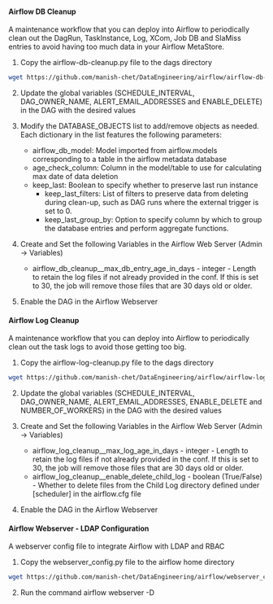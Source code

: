 #### Airflow DB Cleanup
A maintenance workflow that you can deploy into Airflow to periodically clean out the DagRun, TaskInstance, Log, XCom, Job DB and SlaMiss entries to avoid having too much data in your Airflow MetaStore.

1. Copy the airflow-db-cleanup.py file to the dags directory
```bash
wget https://github.com/manish-chet/DataEngineering/airflow/airflow-db-cleanup.py
```        
2. Update the global variables (SCHEDULE_INTERVAL, DAG_OWNER_NAME, ALERT_EMAIL_ADDRESSES and ENABLE_DELETE) in the DAG with the desired values

3. Modify the DATABASE_OBJECTS list to add/remove objects as needed. Each dictionary in the list features the following parameters:
    - airflow_db_model: Model imported from airflow.models corresponding to a table in the airflow metadata database
    - age_check_column: Column in the model/table to use for calculating max date of data deletion
    - keep_last: Boolean to specify whether to preserve last run instance
        - keep_last_filters: List of filters to preserve data from deleting during clean-up, such as DAG runs where the external trigger is set to 0. 
        - keep_last_group_by: Option to specify column by which to group the database entries and perform aggregate functions.

4. Create and Set the following Variables in the Airflow Web Server (Admin -> Variables)

    - airflow_db_cleanup__max_db_entry_age_in_days - integer - Length to retain the log files if not already provided in the conf. If this is set to 30, the job will remove those files that are 30 days old or older.

5. Enable the DAG in the Airflow Webserver

#### Airflow Log Cleanup   
A maintenance workflow that you can deploy into Airflow to periodically clean out the task logs to avoid those getting too big.

1. Copy the airflow-log-cleanup.py file to the dags directory
```bash
wget https://github.com/manish-chet/DataEngineering/airflow/airflow-log-cleanup.py
```
2. Update the global variables (SCHEDULE_INTERVAL, DAG_OWNER_NAME, ALERT_EMAIL_ADDRESSES, ENABLE_DELETE and NUMBER_OF_WORKERS) in the DAG with the desired values

3. Create and Set the following Variables in the Airflow Web Server (Admin -> Variables)

    - airflow_log_cleanup__max_log_age_in_days - integer - Length to retain the log files if not already provided in the conf. If this is set to 30, the job will remove those files that are 30 days old or older.
    - airflow_log_cleanup__enable_delete_child_log - boolean (True/False) - Whether to delete files from the Child Log directory defined under [scheduler] in the airflow.cfg file

4. Enable the DAG in the Airflow Webserver

#### Airflow Webserver - LDAP Configuration

A webserver config file to integrate Airflow with LDAP and RBAC

1. Copy the webserver_config.py file to the airflow home directory
```bash
wget https://github.com/manish-chet/DataEngineering/airflow/webserver_config.py
```
2. Run the command airflow webserver -D